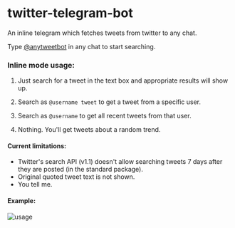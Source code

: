 # twitter-telegram-bot
An inline telegram which fetches tweets from twitter to any chat.

Type [@anytweetbot](https://t.me/anytweetbot) in any chat to start searching.

### Inline mode usage:

1. Just search for a tweet in the text box and appropriate results will show up.

2. Search as `@username tweet` to get a tweet from a specific user.

3. Search as `@username` to get all recent tweets from that user.

4. Nothing. You'll get tweets about a random trend.


#### Current limitations:
- Twitter's search API (v1.1) doesn't allow searching tweets 7 days after they are posted (in the standard package).
- Original quoted tweet text is not shown.
- You tell me.

#### Example:

![usage](https://user-images.githubusercontent.com/37377066/110358882-477f4d00-8056-11eb-80ce-b6865222250c.gif)
